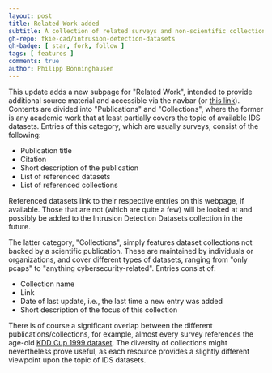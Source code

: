 ```yaml
---
layout: post
title: Related Work added
subtitle: A collection of related surveys and non-scientific collections of IDS datasets
gh-repo: fkie-cad/intrusion-detection-datasets
gh-badge: [ star, fork, follow ]
tags: [ features ]
comments: true
author: Philipp Bönninghausen
---
```


This update adds a new subpage for "Related Work", intended to provide additional source material and accessible via the navbar (or [this link](/intrusion-detection-datasets/content/related_work)).
Contents are divided into "Publications" and "Collections", where the former is any academic work that at least partially covers the topic of available IDS datasets.
Entries of this category, which are usually surveys, consist of the following:
- Publication title
- Citation
- Short description of the publication
- List of referenced datasets
- List of referenced collections

Referenced datasets link to their respective entries on this webpage, if available.
Those that are not (which are quite a few) will be looked at and possibly be added to the Intrusion Detection Datasets collection in the future.

The latter category, "Collections", simply features dataset collections not backed by a scientific publication.
These are maintained by individuals or organizations, and cover different types of datasets, ranging from "only pcaps" to "anything cybersecurity-related".
Entries consist of:
- Collection name
- Link
- Date of last update, i.e., the last time a new entry was added
- Short description of the focus of this collection

There is of course a significant overlap between the different publications/collections, for example, almost every survey references the age-old [KDD Cup 1999 dataset](/intrusion-detection-datasets/content/datasets/kdd_cup_1999).
The diversity of collections might nevertheless prove useful, as each resource provides a slightly different viewpoint upon the topic of IDS datasets.